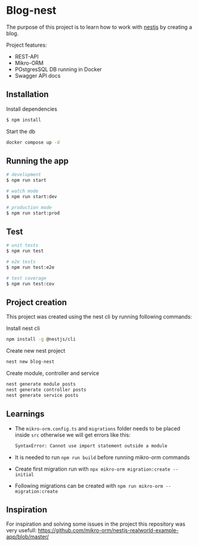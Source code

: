 # Blog-nest

The purpose of this project is to learn how to work with [nestjs](https://nestjs.com) by creating a blog.

Project features:
- REST-API
- Mikro-ORM
- POstgresSQL DB running in Docker
- Swagger API docs 

## Installation

Install dependencies
```sh
$ npm install
```

Start the db
```sh
docker compose up -d
```

## Running the app

```bash
# development
$ npm run start

# watch mode
$ npm run start:dev

# production mode
$ npm run start:prod
```

## Test

```bash
# unit tests
$ npm run test

# e2e tests
$ npm run test:e2e

# test coverage
$ npm run test:cov
```

## Project creation

This project was created using the nest cli by running following commands:

Install nest cli
```sh
npm install -g @nestjs/cli
```

Create new nest project
```sh
nest new blog-nest
```

Create module, controller and service
```sh
nest generate module posts
nest generate controller posts
nest generate service posts
```

## Learnings

- The `mikro-orm.config.ts` and `migrations` folder needs to be placed inside `src` otherwise we will get errors like this:

  ```sh
  SyntaxError: Cannot use import statement outside a module
  ```

- It is needed to run `npm run build` before running mikro-orm commands

- Create first migration run with
  `npx mikro-orm migration:create --initial`

- Following migrations can be created with
  `npm run mikro-orm -- migration:create`


## Inspiration
For inspiration and solving some issues in the project this repository was very usefull: https://github.com/mikro-orm/nestjs-realworld-example-app/blob/master/
